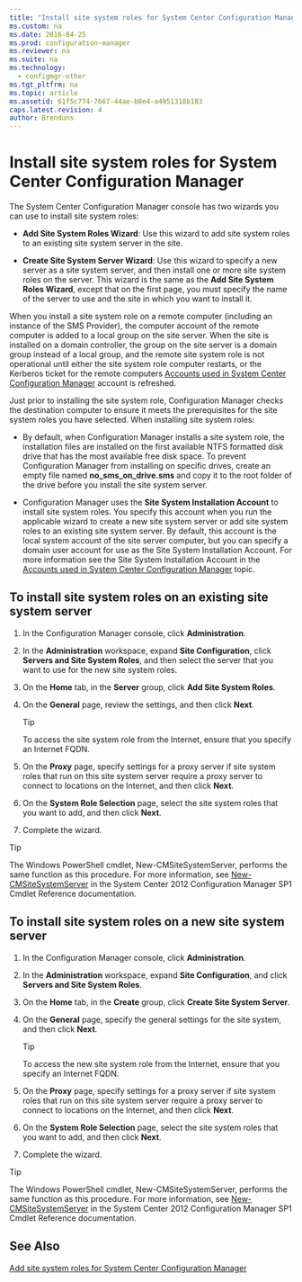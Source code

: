 ```yaml
---
title: "Install site system roles for System Center Configuration Manager"
ms.custom: na
ms.date: 2016-04-25
ms.prod: configuration-manager
ms.reviewer: na
ms.suite: na
ms.technology:
  - configmgr-other
ms.tgt_pltfrm: na
ms.topic: article
ms.assetid: 61f5c774-7667-44ae-b8e4-a4951318b183
caps.latest.revision: 4
author: Brenduns
---
```

# Install site system roles for System Center Configuration Manager
The  System Center Configuration Manager console has two wizards you can use to install site system roles:  

-   **Add Site System Roles Wizard**: Use this wizard to add site system roles to an existing site system server in the site.  

-   **Create Site System Server Wizard**: Use this wizard to specify a new server as a site system server, and then install one or more site system roles on the server. This wizard is the same as the **Add Site System Roles Wizard**, except that on the first page, you must specify the name of the server to use and the site in which you want to install it.  

When you install a site system role on a remote computer (including an instance of the SMS Provider), the computer account of the remote computer is added to a local group on the site server. When the site is installed on a domain controller, the group on the site server is a domain group instead of a local group, and the remote site system role is not operational until either the site system role computer restarts, or the Kerberos ticket for the remote computers [Accounts used in System Center Configuration Manager](../../../../core/plan-design/hierarchy/accounts.md) account is refreshed.  

Just prior to installing the site system role, Configuration Manager checks the destination computer to ensure it meets the prerequisites for the site system roles you have selected. When installing site system roles:  

-   By default, when Configuration Manager installs a site system role, the installation files are installed on the first available NTFS formatted disk drive that has the most available free disk space. To prevent Configuration Manager from installing on specific drives, create an empty file named **no_sms_on_drive.sms** and copy it to the root folder of the drive before you install the site system server.  

-   Configuration Manager uses the **Site System Installation Account** to install site system roles. You specify this account when you run the applicable wizard to create a new site system server or add site system roles to an existing site system server. By default, this account is the local system account of the site server computer, but you can specify a domain user account for use as the Site System Installation Account. For more information see the Site System Installation Account in the [Accounts used in System Center Configuration Manager](../../../../core/plan-design/hierarchy/accounts.md) topic.  

##  <a name="bkmk_Install"></a> To install site system roles on an existing site system server  

1.  In the Configuration Manager console, click **Administration**.  

2.  In the **Administration** workspace, expand **Site Configuration**, click **Servers and Site System Roles**, and then select the server that you want to use for the new site system roles.  

3.  On the **Home** tab, in the **Server** group, click **Add Site System Roles**.  

4.  On the **General** page, review the settings, and then click **Next**.  

    > [!TIP]  
    >  To access the site system role from the Internet, ensure that you specify an Internet FQDN.  

5.  On the **Proxy** page, specify settings for a proxy server if site system roles that run on this site system server require a proxy server to connect to locations on the Internet, and then click **Next**.  

6.  On the **System Role Selection** page, select the site system roles that you want to add, and then click **Next**.  

7.  Complete the wizard.  

> [!TIP]  
>  The Windows PowerShell cmdlet, New-CMSiteSystemServer, performs the same function as this procedure. For more information, see [New-CMSiteSystemServer](http://go.microsoft.com/fwlink/p/?LinkID=271414) in the System Center 2012 Configuration Manager SP1 Cmdlet Reference documentation.  

## To install site system roles on a new site system server  

1.  In the Configuration Manager console, click **Administration**.  

2.  In the **Administration** workspace, expand **Site Configuration**, and click **Servers and Site System Roles**.  

3.  On the **Home** tab, in the **Create** group, click **Create Site System Server**.  

4.  On the **General** page, specify the general settings for the site system, and then click **Next**.  

    > [!TIP]  
    >  To access the new site system role from the Internet, ensure that you specify an Internet FQDN.  

5.  On the **Proxy** page, specify settings for a proxy server if site system roles that run on this site system server require a proxy server to connect to locations on the Internet, and then click **Next**.  

6.  On the **System Role Selection** page, select the site system roles that you want to add, and then click **Next**.  

7.  Complete the wizard.  

> [!TIP]  
>  The Windows PowerShell cmdlet, New-CMSiteSystemServer, performs the same function as this procedure. For more information, see [New-CMSiteSystemServer](http://go.microsoft.com/fwlink/p/?LinkID=271414) in the System Center 2012 Configuration Manager SP1 Cmdlet Reference documentation.  

## See Also  
 [Add site system roles for System Center Configuration Manager](../../../../core/servers/deploy/configure/add-site-system-roles.md)
